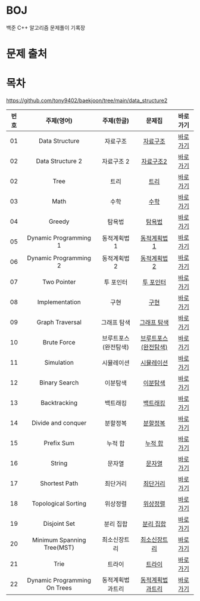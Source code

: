 # BOJ
백준 C++ 알고리즘 문제풀이 기록장

# 문제 출처



# 목차
https://github.com/tony9402/baekjoon/tree/main/data_structure2



 | 번호 | 주제(영어)| 주제(한글)| 문제집| 바로가기|
 | :---:|:--------:| :------: |:------:|:------:|
| 01 |  Data Structure | 자료구조  | [자료구조](https://github.com/tony9402/baekjoon/tree/main/data_structure)| [바로가기](./자료구조) |
| 02 | Data Structure 2 | 자료구조 2 | [자료구조2](https://github.com/tony9402/baekjoon)| [바로가기](./자료구조2) |
| 02 | Tree | 트리 |[트리](https://github.com/tony9402/baekjoon/tree/main/tree) |[바로가기](./트리) |
| 03 | Math | 수학 | [수학](https://github.com/tony9402/baekjoon/tree/main/math)|[바로가기](./수학) | 
| 04 | Greedy | 탐욕법 |[탐욕법](https://github.com/tony9402/baekjoon/tree/main/greedy) |[바로가기](./탐욕법) |
| 05 | Dynamic Programming 1 |동적계획법 1 |[동적계획법 1](https://github.com/tony9402/baekjoon/tree/main/dynamic_programming_1) | [바로가기](./동적계획법1) | 
| 06 | Dynamic Programming 2 | 동적계획법 2 |[동적계획법 2](https://github.com/tony9402/baekjoon/tree/main/dynamic_programming_2) | [바로가기](./동적계획법2) |
| 07 | Two Pointer | 투 포인터 |[투 포인터](https://github.com/tony9402/baekjoon/tree/main/two_pointer)| [바로가기](./투포인터) |
| 08 | Implementation | 구현 |[구현](https://github.com/tony9402/baekjoon/tree/main/implementation) |[바로가기](./구현) | 
| 09 | Graph Traversal | 그래프 탐색|[그래프 탐색](https://github.com/tony9402/baekjoon/tree/main/graph_traversal) | [바로가기](./그래프탐색) |
| 10 | Brute Force | 브루트포스(완전탐색)|[브루트포스(완전탐색)](https://github.com/tony9402/baekjoon/tree/main/brute_force) | [바로가기](./브루트포스) | 
| 11 | Simulation | 시뮬레이션|[시뮬레이션](https://github.com/tony9402/baekjoon/tree/main/simulation) | [바로가기](./시뮬레이션) | 
| 12 | Binary Search | 이분탐색|[이분탐색](https://github.com/tony9402/baekjoon/tree/main/binary_search) | [바로가기](./이분탐색) | 
| 13 | Backtracking | 백트래킹|[백트래킹](https://github.com/tony9402/baekjoon/tree/main/backtracking) | [바로가기](./백트래킹) | 
| 14 | Divide and conquer | 분할정복|[분할정복](https://github.com/tony9402/baekjoon/tree/main/divide_and_conquer) | [바로가기](./분할정복) |
| 15 | Prefix Sum | 누적 합|[누적 합](https://github.com/tony9402/baekjoon/tree/main/prefix_sum) | [바로가기](./누적합) | 
| 16 | String | 문자열|[문자열](https://github.com/tony9402/baekjoon/tree/main/string) | [바로가기](./문자열) | 
| 17 | Shortest Path | 최단거리|[최단거리](https://github.com/tony9402/baekjoon/tree/main/shortest_path) | [바로가기](./최단거리) |
| 18 | Topological Sorting | 위상정렬|[위상정렬](https://github.com/tony9402/baekjoon/tree/main/topological_sorting) | [바로가기](./위상정렬) |
| 19 | Disjoint Set | 분리 집합|[분리 집합](https://github.com/tony9402/baekjoon/tree/main/disjoint_set) | [바로가기](./분리집합) | 
| 20 | Minimum Spanning Tree(MST) | 최소신장트리|[최소신장트리](https://github.com/tony9402/baekjoon/tree/main/minimum_spanning_tree) | [바로가기](./최소신장트리) | 
| 21 | Trie | 트라이 |[트라이](https://github.com/tony9402/baekjoon/tree/main/trie) |[바로가기](./트라이)| 
| 22 | Dynamic Programming On Trees | 동적계획법과트리|[동적계획법과트리](https://github.com/tony9402/baekjoon/tree/main/dynamic_programming_on_trees) | [바로가기](./동적계획법과트리) | 


 
